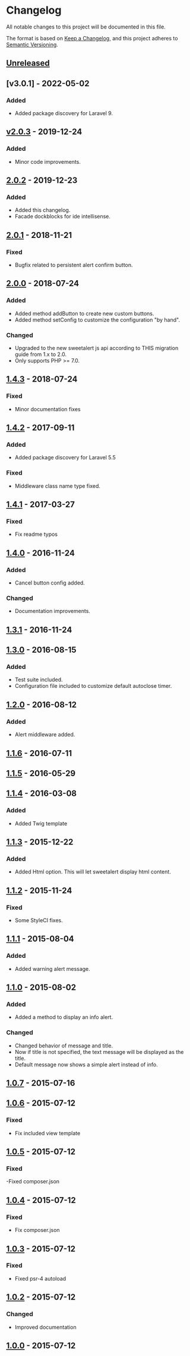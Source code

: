 # Changelog

All notable changes to this project will be documented in this file.

The format is based on [Keep a Changelog](https://keepachangelog.com/en/1.0.0/),
and this project adheres to [Semantic Versioning](https://semver.org/spec/v2.0.0.html).

## [Unreleased](https://github.com/uxweb/sweet-alert/compare/v2.0.3...HEAD)

## [v3.0.1] - 2022-05-02

### Added

- Added package discovery for Laravel 9.

## [v2.0.3] - 2019-12-24

### Added

- Minor code improvements.

## [2.0.2] - 2019-12-23

### Added

- Added this changelog.
- Facade dockblocks for ide intellisense.

## [2.0.1] - 2018-11-21

### Fixed

- Bugfix related to persistent alert confirm button.

## [2.0.0] - 2018-07-24

### Added

- Added method addButton to create new custom buttons.
- Added method setConfig to customize the configuration "by hand".

### Changed

- Upgraded to the new sweetalert js api according to THIS migration guide from 1.x to 2.0.
- Only supports PHP >= 7.0.

## [1.4.3] - 2018-07-24

### Fixed

- Minor documentation fixes

## [1.4.2] - 2017-09-11

### Added

- Added package discovery for Laravel 5.5

### Fixed

- Middleware class name type fixed.

## [1.4.1] - 2017-03-27

### Fixed

- Fix readme typos

## [1.4.0] - 2016-11-24

### Added

- Cancel button config added.

### Changed

- Documentation improvements.

## [1.3.1] - 2016-11-24

## [1.3.0] - 2016-08-15

### Added

- Test suite included.
- Configuration file included to customize default autoclose timer.

## [1.2.0] - 2016-08-12

### Added

- Alert middleware added.

## [1.1.6] - 2016-07-11

## [1.1.5] - 2016-05-29

## [1.1.4] - 2016-03-08

### Added

- Added Twig template

## [1.1.3] - 2015-12-22

### Added

- Added Html option. This will let sweetalert display html content.

## [1.1.2] - 2015-11-24

### Fixed

- Some StyleCI fixes.

## [1.1.1] - 2015-08-04

### Added

- Added warning alert message.

## [1.1.0] - 2015-08-02

### Added

- Added a method to display an info alert.

### Changed

- Changed behavior of message and title.
- Now if title is not specified, the text message will be displayed as the title.
- Default message now shows a simple alert instead of info.

## [1.0.7] - 2015-07-16

## [1.0.6] - 2015-07-12

### Fixed

- Fix included view template

## [1.0.5] - 2015-07-12

### Fixed

-Fixed composer.json

## [1.0.4] - 2015-07-12

### Fixed

- Fix composer.json

## [1.0.3] - 2015-07-12

### Fixed

- Fixed psr-4 autoload

## [1.0.2] - 2015-07-12

### Changed

- Improved documentation

## [1.0.0] - 2015-07-12

[unreleased]: https://github.com/uxweb/sweet-alert/compare/v2.0.3...HEAD
[v2.0.3]: https://github.com/uxweb/sweet-alert/compare/2.0.2...v2.0.3
[2.0.2]: https://github.com/uxweb/sweet-alert/compare/2.0.1...2.0.2
[2.0.1]: https://github.com/uxweb/sweet-alert/compare/2.0.1...2.0.0
[2.0.0]: https://github.com/uxweb/sweet-alert/compare/1.4.3...2.0.0
[1.4.3]: https://github.com/uxweb/sweet-alert/compare/1.4.2...1.4.3
[1.4.2]: https://github.com/uxweb/sweet-alert/compare/1.4.1...1.4.2
[1.4.1]: https://github.com/uxweb/sweet-alert/compare/1.4.0...1.4.1
[1.4.0]: https://github.com/uxweb/sweet-alert/compare/1.3.1...1.4.0
[1.3.1]: https://github.com/uxweb/sweet-alert/compare/1.3.0...1.3.1
[1.3.0]: https://github.com/uxweb/sweet-alert/compare/1.2.0...1.3.0
[1.2.0]: https://github.com/uxweb/sweet-alert/compare/1.1.6...1.2.0
[1.1.6]: https://github.com/uxweb/sweet-alert/compare/1.1.5...1.1.6
[1.1.5]: https://github.com/uxweb/sweet-alert/compare/1.1.4...1.1.5
[1.1.4]: https://github.com/uxweb/sweet-alert/compare/1.1.3...1.1.4
[1.1.3]: https://github.com/uxweb/sweet-alert/compare/1.1.2...1.1.3
[1.1.2]: https://github.com/uxweb/sweet-alert/compare/1.1.1...1.1.2
[1.1.1]: https://github.com/uxweb/sweet-alert/compare/1.1.0...1.1.1
[1.1.0]: https://github.com/uxweb/sweet-alert/compare/1.0.7...1.1.0
[1.0.7]: https://github.com/uxweb/sweet-alert/compare/1.0.6...1.0.7
[1.0.6]: https://github.com/uxweb/sweet-alert/compare/1.0.5...1.0.6
[1.0.5]: https://github.com/uxweb/sweet-alert/compare/1.0.4...1.0.5
[1.0.4]: https://github.com/uxweb/sweet-alert/compare/1.0.3...1.0.4
[1.0.3]: https://github.com/uxweb/sweet-alert/compare/1.0.2...1.0.3
[1.0.2]: https://github.com/uxweb/sweet-alert/compare/1.0.1...1.0.2
[1.0.1]: https://github.com/uxweb/sweet-alert/compare/1.0.0...1.0.1
[1.0.0]: https://github.com/uxweb/sweet-alert/releases/tag/1.0.0
